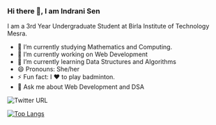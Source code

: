 ### Hi there 👋, I am Indrani Sen


I am a 3rd Year Undergraduate Student at Birla Institute of Technology Mesra.
- 🌱 I’m currently studying Mathematics and Computing.
- 🔭 I’m currently working on Web Development
- 🌱 I’m currently learning Data Structures and Algorithms
- 😄 Pronouns: She/her
- ⚡ Fun fact: I ❤️ to play badminton.
-  💬 Ask me about Web Development and DSA 
<!--
**indranigit/indranigit** is a ✨ _special_ ✨ repository because its `README.md` (this file) appears on your GitHub profile.

Here are some ideas to get you started:

- 🔭 I’m currently working on ...
- 🌱 I’m currently learning ...
- 👯 I’m looking to collaborate on ...
- 🤔 I’m looking for help with ...
- 💬 Ask me about ...
- 📫 How to reach me: ...
- 😄 Pronouns: ...
- ⚡ Fun fact: ...
-->
![Twitter URL](https://img.shields.io/twitter/url?style=social&url=https%3A%2Ftwitter%2FIndraniSen17)

<!--![Github stats](https://github-readme-stats.vercel.app/api?username=yourGithubUsername)-->

[![Top Langs](https://github-readme-stats.vercel.app/api/top-langs/?username=indranigit&layout=compact)](https://github.com/indranigit/github-readme-stats)


